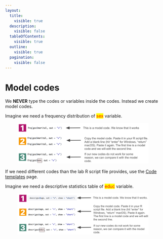 ```yaml
---
layout:
  title:
    visible: true
  description:
    visible: false
  tableOfContents:
    visible: true
  outline:
    visible: true
  pagination:
    visible: false
---
```


# Model codes

We **NEVER** type the codes or variables inside the codes. Instead we create model codes.

Imagine we need a frequency distribution of <mark style="color:red;">sex</mark> variable.

<figure><img src="../../../.gitbook/assets/image (72).png" alt=""><figcaption></figcaption></figure>

If we need different codes than the lab R script file provides, use the [Code templates](https://ttezcan.gitbook.io/lect/all-lectures-and-labs/r-lab/lab-resources/code-templates) page.

Imagine we need a descriptive statistics table of <mark style="color:red;">educ</mark> variable.

<figure><img src="../../../.gitbook/assets/image (73).png" alt=""><figcaption></figcaption></figure>
